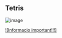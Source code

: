 ## Tetris

![image](https://upload.wikimedia.org/wikipedia/commons/9/9a/Gull_portrait_ca_usa.jpg)

[![Informacio important!!!]](https://www.youtube.com/watch?v=dQw4w9WgXcQ)
